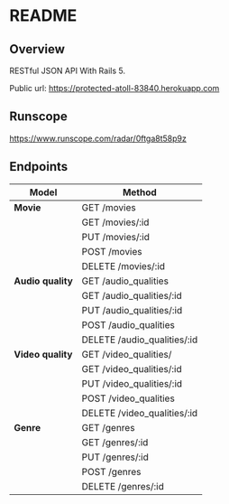 # README
## Overview
RESTful JSON API With Rails 5.

Public url: https://protected-atoll-83840.herokuapp.com

## Runscope
https://www.runscope.com/radar/0ftga8t58p9z

## Endpoints 
| Model 	| Method |
|-------	|--------|
| **Movie**	| GET /movies |
| 				| GET /movies/:id |
| 				| PUT /movies/:id | 
| 				| POST /movies |
| 				| DELETE /movies/:id |
| **Audio quality** 	| GET /audio_qualities |
| 							| GET /audio_qualities/:id |
| 							| PUT /audio_qualities/:id |
| 							| POST /audio_qualities |
| 							| DELETE /audio_qualities/:id |
| **Video quality**	| GET /video_qualities/ |
| 						| GET /video_qualities/:id |
| 						| PUT /video_qualities/:id |
| 						| POST /video_qualities |
| 						| DELETE /video_qualities/:id |
| **Genre** 	| GET /genres |
| 				| GET /genres/:id |
| 				| PUT /genres/:id |
| 				| POST /genres |
| 				| DELETE /genres/:id |
